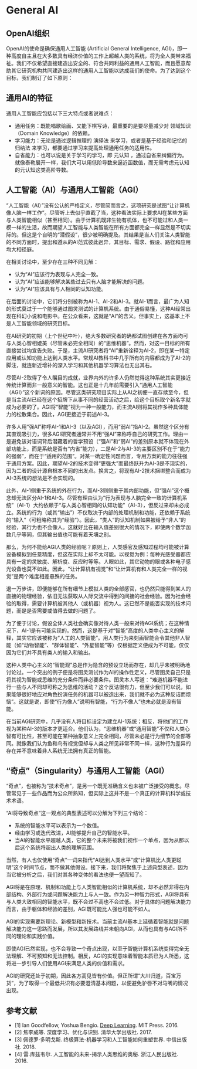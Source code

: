 # General AI

## OpenAI组织

OpenAI的使命是确保通用人工智能 (Artificial General Intelligence, AGI)，即一种高度自主且在大多数具有经济价值的工作上超越人类的系统，将为全人类带来福祉。我们不仅希望直接建造出安全的、符合共同利益的通用人工智能，而且愿意帮助其它研究机构共同建造出这样的通用人工智能以达成我们的使命。为了达到这个目标，我们制订了如下原则：

## 通用AI的特征

通用人工智能应包括以下三大特点或者说难点：

- 通用任务：既能唱歌绘画、又能下棋写诗，最重要的是要尽量减少对 领域知识 （Domain Knowledge）的依赖。
- 学习能力：无论是通过逻辑推理的 演绎法 来学习，或者是基于经验和记忆的 归纳法 来学习，都要通过学习来提高处理通用任务的适用性。
- 自省能力：也可以说是关于学习的学习，即 元认知 ，通过自省来纠偏行为。就像泰勒展开一样，我们大可以用低阶导数来逼近函数值，而无需考虑元认知的元认知这类高阶导数。

## 人工智能（AI）与通用人工智能（AGI）

“人工智能（AI）”没有公认的严格定义，尽管简而言之，这项研究是试图“让计算机像人脑一样工作”。尽管听上去似乎直截了当，这种看法实际上要求AI在某些方面与人类智能相似（甚至相同）。由于计算机既非生物有机体，也不可能过和人类一模一样的生活，故而期望人工智能与人类智能在所有方面都完全一样显然是不切实际的。但这是个自明的“潜假设”，很少被明确提及。其结果是当人们关注人类智能的不同方面时，提出和遵从的AI范式彼此迥异，其目标、需求、假设、路径和应用均大相径庭。

在相关讨论中，至少存在三种不同见解：

- 认为“AI”应该行为表现与人完全一致。
- 认为“AI”应该能够解决某些过去只有人脑才能解决的问题。
- 认为“AI”应该具有与人相同的认知功能。

在后面的讨论中，它们将分别被称为AI-1、AI-2和AI-3。就AI-1而言，最广为人知的形式莫过于一个能够通过图灵测试的计算机系统。由于通俗易懂，这种AI经常出现在科幻小说和电影中。在公众看来，这就是“AI”的含义。但事实上，这基本上不是人工智能领域的研究目标。

在AI研究的初期（上个世纪中叶），绝大多数研究者的确都试图创建在各方面均可与人类心智相媲美（尽管未必完全相同）的“思维机器”。然而，对这一目标的所有直接尝试均宣告失败。于是，主流AI研究者将“AI”重新诠释为AI-2，即在某一特定应用或认知功能上达到人类水平。常规AI教科书中几乎所有的内容都成为了AI-2的脚注，就连新近增补的深入学习和其他机器学习算法也无出其右。

尽管AI-2取得了令人瞩目的成就，业界内外的许多人仍然觉得这种系统其实更接近传统计算而非一般意义的智能。这也正是十几年前需要引入“通用人工智能（AGI）”这个新词的原因。尽管这类研究项目实际上从AI之初便一直存续至今，但是当主流AI已经在这个招牌下从事不同的经营活动之后，给这个目标取个新名字就成为必要的了。AGI将“智能”视为一种一般能力，而主流AI则将其视作多种具体能力的松散集合。因此，AGI更接近于前述AI-3。

许多人用“强AI”称呼AI-1和AI-3（以及AGI），而用“弱AI”指AI-2。虽然这个区分有其直观吸引力，很多AGI研究者通常并不用“强AI”来称呼自己的研究工作。理由一是避免该对语词背后潜藏着的哲学预设（“强AI”和“弱AI”的差别原本就不体现在外部功能上，而是系统是否有“内省”能力），二是AI-2与AI-3的主要区别不在于“能力的强弱”，而在于“适用的范围”。对某一确定性问题而言，专用方案的能力往往强于通用方案。因此，期望AI-2的技术变得“更强大”而最终跃升为AI-3是不现实的，因为二者的设计源自根本不同的出发点。换言之，将现有AI-2技术捆绑整合而成为AI-3系统的想法是不会实现的。

此外，AI-1侧重于系统的外在行为，而AI-3则侧重于其内部功能，但“强AI”这个概念却无法区分AI-1和AI-3。尽管有理由认为“行为表现与人脑完全一致的计算机系统”（AI-1）大约依赖于“与人类心智相同的认知功能”（AI-3），但反过来却未必成立。系统的行为（或其“输出”）不仅取决于内部的处理机制和功能，还依赖于系统的“输入”（可粗略称其为“经验”）。因此，“类人”的认知机制如果被给予“非人”的经验，其行为也不会像人。这就好比在输入值差别很大的情况下，即使两个数学函数几乎等同，但其输出值也可能有着天壤之别。

那么，为何不能给AGI人类的经验呢？原则上，人类感官及感知过程均可能被计算设备模拟到任意精度，但这在实际上却不太可能。以视觉为例：每种光感受器都应具有一定的灵敏度、解析度、反应时等等。人眼如此，其它动物的眼或各种电子感光设备也莫不如此。因此，“让计算机有视觉”和“让计算机有和人类完全一样的视觉”是两个难度相差悬殊的任务。

退一万步讲，即便能够在所有细节上模拟人类的全部感官，也仍然只能得到某人的直接的物理经验，依旧无法获取从人际交流中得到的间接的社会经验。因为社会经验的取得，需要计算机被其他人（或机器）视为人。这已然不是能否实现的技术问题，而是是否需要或值得去做的问题了。

为了便于讨论，假设全体人类社会确实像对待人类一般来对待AGI系统；在这种情况下，AI-1是有可能实现的。然而，这是基于对“智能”高度的人类中心主义的解释，其实它应该被称为“人工的人类智能”。用人类行为来刻画智能会令其他非人智能（如“动物智能”、“群体智能”、“外星智能”等）仅根据定义便成为不可能，仅仅因为它们并不具有类人的输入和输出。

这种人类中心主义的“智能观”总是作为隐含的预设立场而存在，却几乎未被明确地讨论过。一个突出的例子便是将图灵测试作为AI的操作性定义，尽管图灵自己只是将其视为智能或思维的充分条件而非必要条件。图灵本人写道：“难道机器不能进行一些与人不同却可称之为思维的活动？这个反诘很有力，但至少我们可以说，如果能够很好地应对角色扮演任务的机器可以被造出来，我们就不必为这种反诘而烦恼”。这就是说，即使“行为像人”说明有智能，“行为不像人”也未必就是没有智能。

在当前AGI研究中，几乎没有人将目标设定为建立AI-1系统；相反，将他们的工作视为某种AI-3的版本才更适合。他们认为，“思维机器”或“通用智能”不仅和人类心智有可比性，甚至可能在某种抽象意义上完全相同，尽管未必是行为细节的全部等同。就像我们认为鱼和鸟有视觉但却与人类之所见非常不同一样，这种行为差异的存在并不意味着非人系统无法拥有真正的智能。

## “奇点”（Singularity‎）与通用人工智能（AGI）

“奇点”，也被称为“技术奇点”，是另一个既无准确含义也未被广泛接受的概念。尽管常见于一些作品而为公众所熟知，但实际上这并不是一个真正的计算机科学或技术术语。

“AI将导致奇点”这一观点的典型表述可以分解为下列三个结论：

- 系统的智能水平可以表示为一个数值。
- 经由学习或迭代改进，AI能够提升自己的智能水平。
- 当AI的智能水平超越人类，它的整个未来将被我们视作一个单点，因为从那以后这个系统将超出人类的理解范围。

当然，有人也仅使用“奇点”一词来指代“AI达到人类水平”或“计算机比人类更聪明”这个时间节点，而不做其他假设。接下来，我们将聚焦于上述典型表述，因为当它被分析之后，我们对其各种变体的看法也便一望而知了。

AGI将是在原理、机制和功能上与人类智能相似的计算机系统，却不必然非得在内部结构、外部行为或问题解决能力上与人一致。作为另一种智力形式，AGI将具有与人类大致相同的智能水平，既不会过不高也不会过低。对于具体的问题解决能力而言，由于躯体和经验的差别，AGI既可能比人强也可能不如人。

AGI的实现需要新理论、新模型和新技术。当前主流AI基本上延循着智能就是问题解决能力这一思路而发展，所以其发展路线并未朝向AGI，从而也具有与AGI所不同的理论和实践价值。

即使AGI已然实现，也不会导致一个奇点出现，以至于智能计算机系统变得完全无法理解、不可预知和无法控制。相反，AGI的实现意味着智能本质已为人所悉，这将进一步引导人们使用AGI来满足人类的价值和需求。

AGI的研究还处于初期，因此各方高见皆有价值。但正所谓“大川归道，百宝万货”，为了取得一个最低共识有必要澄清基本问题，以便避免驴唇不对马嘴的情况出现。

## 参考文献

- [1] Ian Goodfellow, Yoshua Bengio. [Deep Learning](http://www.deeplearningbook.org/). MIT Press. 2016.
- [2] 焦李成等. 深度学习、优化与识别. 清华大学出版社. 2017.
- [3] 佩德罗·多明戈斯. 终极算法-机器学习和人工智能如何重塑世界. 中信出版社. 2018.
- [4] 雷.库兹韦尔. 人工智能的未来-揭示人类思维的奥秘.  浙江人民出版社. 2016.
